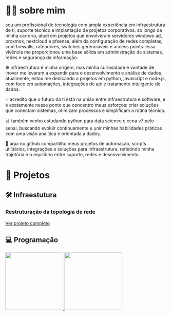 # 👨‍💻 sobre mim

sou um profissional de tecnologia com ampla experiência em infraestrutura de ti, suporte técnico e implantação de projetos corporativos. ao longo da minha carreira, atuei em projetos que envolveram servidores windows ad, proxmox, nextcloud e pfsense, além da configuração de redes completas, com firewalls, roteadores, switches gerenciáveis e access points. essa vivência me proporcionou uma base sólida em administração de sistemas, redes e segurança da informação.

⚙️ infraestrutura é minha origem, mas minha curiosidade e vontade de inovar me levaram a expandir para o desenvolvimento e análise de dados. atualmente, estou me dedicando a projetos em python, javascript e node.js, com foco em automações, integrações de api e tratamento inteligente de dados.

💡 acredito que o futuro da ti está na união entre infraestrutura e software, e é exatamente nesse ponto que concentro meus esforços: criar soluções que conectam sistemas, otimizam processos e simplificam a rotina técnica.

📊 também venho estudando python para data science e ccna v7 pelo senai, buscando evoluir continuamente e unir minhas habilidades práticas com uma visão analítica e orientada a dados.

🚀 aqui no github compartilho meus projetos de automação, scripts utilitários, integrações e soluções para infraestrutura, refletindo minha trajetória e o equilíbrio entre suporte, redes e desenvolvimento.

# 🧩 Projetos
## 🛠️ Infraestutura
### Restruturação da topologia de rede

[Ver projeto completo](https://github.com/ChrisFsilva/NomeDoRepositorio)


## 💻 Programação
<div>
<a href="https://github.com/seu-usuário-aqui">
<img loading="lazy" height="180em" src="https://github-readme-stats.vercel.app/api/top-langs/?username=ChrisFsilva&layout=compact&langs_count=7&theme=dracula"/>
<img loading="lazy" height="180em" src="https://github-readme-stats.vercel.app/api?username=ChrisFsilva&show_icons=true&theme=dracula&include_all_commits=true&count_private=true"/>
</div>
